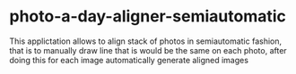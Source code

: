 # photo-a-day-aligner-semiautomatic
This applictation allows to align stack of photos in semiautomatic fashion, that is to manually draw line that is would be the same on each photo, after doing this for each image automatically generate aligned images
